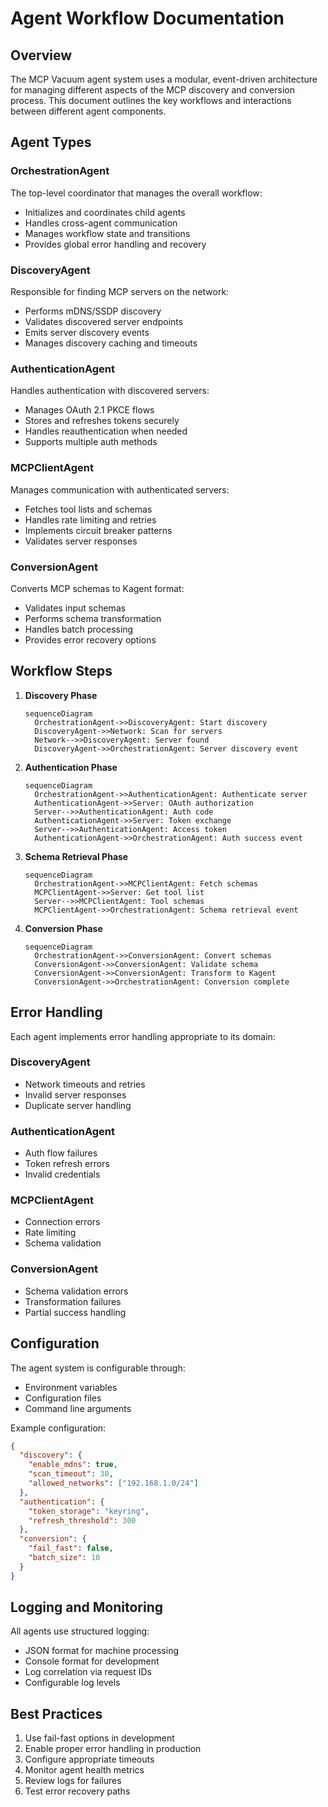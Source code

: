 # Agent Workflow Documentation

## Overview

The MCP Vacuum agent system uses a modular, event-driven architecture for managing different aspects of the MCP discovery and conversion process. This document outlines the key workflows and interactions between different agent components.

## Agent Types

### OrchestrationAgent
The top-level coordinator that manages the overall workflow:
- Initializes and coordinates child agents
- Handles cross-agent communication 
- Manages workflow state and transitions
- Provides global error handling and recovery

### DiscoveryAgent
Responsible for finding MCP servers on the network:
- Performs mDNS/SSDP discovery
- Validates discovered server endpoints
- Emits server discovery events
- Manages discovery caching and timeouts

### AuthenticationAgent
Handles authentication with discovered servers:
- Manages OAuth 2.1 PKCE flows
- Stores and refreshes tokens securely
- Handles reauthentication when needed
- Supports multiple auth methods

### MCPClientAgent
Manages communication with authenticated servers:
- Fetches tool lists and schemas
- Handles rate limiting and retries
- Implements circuit breaker patterns
- Validates server responses

### ConversionAgent
Converts MCP schemas to Kagent format:
- Validates input schemas
- Performs schema transformation
- Handles batch processing
- Provides error recovery options

## Workflow Steps

1. **Discovery Phase**
   ```mermaid
   sequenceDiagram
     OrchestrationAgent->>DiscoveryAgent: Start discovery
     DiscoveryAgent->>Network: Scan for servers
     Network-->>DiscoveryAgent: Server found
     DiscoveryAgent->>OrchestrationAgent: Server discovery event
   ```

2. **Authentication Phase** 
   ```mermaid
   sequenceDiagram
     OrchestrationAgent->>AuthenticationAgent: Authenticate server
     AuthenticationAgent->>Server: OAuth authorization
     Server-->>AuthenticationAgent: Auth code
     AuthenticationAgent->>Server: Token exchange
     Server-->>AuthenticationAgent: Access token
     AuthenticationAgent->>OrchestrationAgent: Auth success event
   ```

3. **Schema Retrieval Phase**
   ```mermaid
   sequenceDiagram
     OrchestrationAgent->>MCPClientAgent: Fetch schemas
     MCPClientAgent->>Server: Get tool list
     Server-->>MCPClientAgent: Tool schemas
     MCPClientAgent->>OrchestrationAgent: Schema retrieval event
   ```

4. **Conversion Phase**
   ```mermaid
   sequenceDiagram
     OrchestrationAgent->>ConversionAgent: Convert schemas
     ConversionAgent->>ConversionAgent: Validate schema
     ConversionAgent->>ConversionAgent: Transform to Kagent
     ConversionAgent->>OrchestrationAgent: Conversion complete
   ```

## Error Handling

Each agent implements error handling appropriate to its domain:

### DiscoveryAgent
- Network timeouts and retries
- Invalid server responses
- Duplicate server handling

### AuthenticationAgent  
- Auth flow failures
- Token refresh errors
- Invalid credentials

### MCPClientAgent
- Connection errors
- Rate limiting
- Schema validation

### ConversionAgent
- Schema validation errors
- Transformation failures
- Partial success handling

## Configuration

The agent system is configurable through:
- Environment variables
- Configuration files
- Command line arguments

Example configuration:
```json
{
  "discovery": {
    "enable_mdns": true,
    "scan_timeout": 30,
    "allowed_networks": ["192.168.1.0/24"]
  },
  "authentication": {
    "token_storage": "keyring",
    "refresh_threshold": 300
  },
  "conversion": {
    "fail_fast": false,
    "batch_size": 10
  }
}
```

## Logging and Monitoring

All agents use structured logging:
- JSON format for machine processing
- Console format for development
- Log correlation via request IDs
- Configurable log levels

## Best Practices

1. Use fail-fast options in development
2. Enable proper error handling in production
3. Configure appropriate timeouts
4. Monitor agent health metrics
5. Review logs for failures
6. Test error recovery paths

